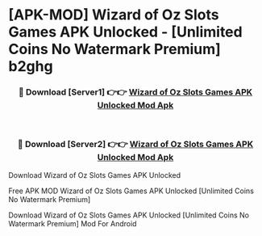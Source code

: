 # [APK-MOD] Wizard of Oz Slots Games APK Unlocked - [Unlimited Coins No Watermark Premium] b2ghg



<div align="center">
<h3>🔴 Download [Server1] 👉👉 <a href="https://momento.my/?title=Wizard_of_Oz_Slots_Games_APK_Unlocked">Wizard of Oz Slots Games APK Unlocked Mod Apk</a></h3><br>

<h3>🔴 Download [Server2] 👉👉 <a href="https://momento.my/?title=Wizard_of_Oz_Slots_Games_APK_Unlocked">Wizard of Oz Slots Games APK Unlocked Mod Apk</a></h3>
</div>



Download Wizard of Oz Slots Games APK Unlocked 

Free APK MOD Wizard of Oz Slots Games APK Unlocked [Unlimited Coins No Watermark Premium]

Download Wizard of Oz Slots Games APK Unlocked [Unlimited Coins No Watermark Premium] Mod For Android
